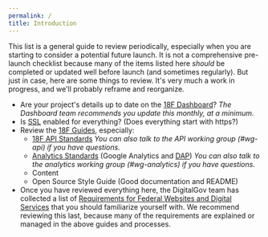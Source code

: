 ```yaml
---
permalink: /
title: Introduction
---
```


This list is a general guide to review periodically, especially when you are starting to consider a potential future launch. It is not a comprehensive pre-launch checklist because many of the items listed here _should_ be completed or updated well before launch (and sometimes regularly). But just in case, here are some things to review. It's very much a work in progress, and we'll probably reframe and reorganize.

* Are your project's details up to date on the [18F Dashboard](https://18f.gsa.gov/dashboard)? _The Dashboard team recommends you update this monthly, at a minimum._
* Is [SSL](https://github.com/18f/https) enabled for everything? (Does everything start with https?)
* Review the [18F Guides](https://guides.18f.gov), especially:
  * [18F API Standards](https://github.com/18f/api-standards) _You can also talk to the API working group (#wg-api) if you have questions._
  * [Analytics Standards](https://github.com/18F/analytics-standards) (Google Analytics and [DAP](https://www.digitalgov.gov/services/dap/)) _You can also talk to the analytics working group (#wg-analytics) if you have questions._
  * Content
  * Open Source Style Guide (Good documentation and README)
* Once you have reviewed everything here, the DigitalGov team has collected a list of [Requirements for Federal Websites and Digital Services](http://www.digitalgov.gov/resources/checklist-of-requirements-for-federal-digital-services/) that you should familiarize yourself with. We recommend reviewing this last, because many of the requirements are explained or managed in the above guides and processes.
